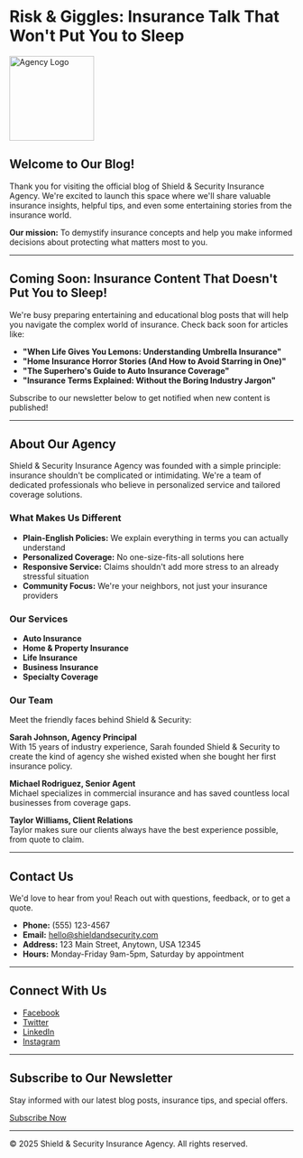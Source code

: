 # Risk & Giggles: Insurance Talk That Won't Put You to Sleep

<img src="https://i.imgur.com/x7DUIXh.png" alt="Agency Logo" width="150">

## Welcome to Our Blog!

Thank you for visiting the official blog of Shield & Security Insurance Agency. We're excited to launch this space where we'll share valuable insurance insights, helpful tips, and even some entertaining stories from the insurance world.

**Our mission:** To demystify insurance concepts and help you make informed decisions about protecting what matters most to you.

---

## Coming Soon: Insurance Content That Doesn't Put You to Sleep!

We're busy preparing entertaining and educational blog posts that will help you navigate the complex world of insurance. Check back soon for articles like:

- **"When Life Gives You Lemons: Understanding Umbrella Insurance"**
- **"Home Insurance Horror Stories (And How to Avoid Starring in One)"**
- **"The Superhero's Guide to Auto Insurance Coverage"**
- **"Insurance Terms Explained: Without the Boring Industry Jargon"**

Subscribe to our newsletter below to get notified when new content is published!

---

## About Our Agency

Shield & Security Insurance Agency was founded with a simple principle: insurance shouldn't be complicated or intimidating. We're a team of dedicated professionals who believe in personalized service and tailored coverage solutions.

### What Makes Us Different

- **Plain-English Policies:** We explain everything in terms you can actually understand
- **Personalized Coverage:** No one-size-fits-all solutions here
- **Responsive Service:** Claims shouldn't add more stress to an already stressful situation
- **Community Focus:** We're your neighbors, not just your insurance providers

### Our Services

- **Auto Insurance**
- **Home & Property Insurance**
- **Life Insurance**
- **Business Insurance**
- **Specialty Coverage**

### Our Team

Meet the friendly faces behind Shield & Security:

**Sarah Johnson, Agency Principal**  
With 15 years of industry experience, Sarah founded Shield & Security to create the kind of agency she wished existed when she bought her first insurance policy.

**Michael Rodriguez, Senior Agent**  
Michael specializes in commercial insurance and has saved countless local businesses from coverage gaps.

**Taylor Williams, Client Relations**  
Taylor makes sure our clients always have the best experience possible, from quote to claim.

---

## Contact Us

We'd love to hear from you! Reach out with questions, feedback, or to get a quote.

- **Phone:** (555) 123-4567
- **Email:** hello@shieldandsecurity.com
- **Address:** 123 Main Street, Anytown, USA 12345
- **Hours:** Monday-Friday 9am-5pm, Saturday by appointment

---

## Connect With Us

- [Facebook](#)
- [Twitter](#)
- [LinkedIn](#)
- [Instagram](#)

---

## Subscribe to Our Newsletter

Stay informed with our latest blog posts, insurance tips, and special offers.

[Subscribe Now](#)

---

© 2025 Shield & Security Insurance Agency. All rights reserved.
